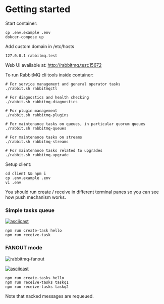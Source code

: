 # Getting started

Start container:
```
cp .env.example .env
dokcer-compose up
```
Add custom domain in /etc/hosts
```
127.0.0.1 rabbitmq.test
```
Web UI available at: http://rabbitmq.test:15672

To run RabbitMQ cli tools inside container:
```
# For service management and general operator tasks
./rabbit.sh rabbitmqctl

# For diagnostics and health checking
./rabbit.sh rabbitmq-diagnostics

# For plugin management
./rabbit.sh rabbitmq-plugins

# For maintenance tasks on queues, in particular quorum queues
./rabbit.sh rabbitmq-queues

# For maintenance tasks on streams
./rabbit.sh rabbitmq-streams

# For maintenance tasks related to upgrades
./rabbit.sh rabbitmq-upgrade
```
Setup client:
```
cd client && npm i
cp .env.example .env
vi .env
```
You should run create / receive in different terminal panes so you can see how push mechanism works.

### Simple tasks queue
[![asciicast](https://asciinema.org/a/566071.svg)](https://asciinema.org/a/566071)
```
npm run create-task hello
npm run receive-task
```
### FANOUT mode
![rabbitmq-fanout](https://user-images.githubusercontent.com/8479569/225120469-a24df614-80d1-4a04-a6b1-0a633a608014.png)

[![asciicast](https://asciinema.org/a/566077.svg)](https://asciinema.org/a/566077)
```
npm run create-tasks hello
npm run receive-tasks taskq1
npm run receive-tasks taskq2
```
Note that nacked messages are requeued.
